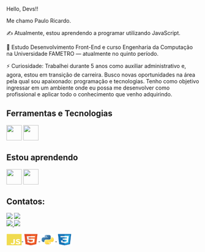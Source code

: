 Hello, Devs!!

Me chamo Paulo Ricardo.

✍ Atualmente, estou aprendendo a programar utilizando JavaScript.

🧠 Estudo Desenvolvimento Front-End e curso Engenharia da Computação na Universidade FAMETRO — atualmente no quinto período.

⚡ Curiosidade: Trabalhei durante 5 anos como auxiliar administrativo e, agora, estou em transição de carreira. Busco novas oportunidades na área pela qual sou apaixonado: programação e tecnologias. Tenho como objetivo ingressar em um ambiente onde eu possa me desenvolver como profissional e aplicar todo o conhecimento que venho adquirindo.

## Ferramentas e Tecnologias
<img loading="lazy" src="https://cdn.jsdelivr.net/gh/devicons/devicon/icons/git/git-original.svg" width="40" height="40"/>
<img src="https://cdn.jsdelivr.net/gh/devicons/devicon@latest/icons/github/github-original.svg" width="40" height="40"/>

## Estou aprendendo
<img src="https://cdn.jsdelivr.net/gh/devicons/devicon@latest/icons/python/python-original.svg" width="40" height="40"/>
<img src="https://cdn.jsdelivr.net/gh/devicons/devicon@latest/icons/javascript/javascript-original.svg" width="40" height="40"/>

## Contatos:
<div>
<a href = "mailto:pauloricardomenezes111@gmail.com"><img loading="lazy" src="https://img.shields.io/badge/Gmail-D14836?style=for-the-badge&logo=gmail&logoColor=white" target="_blank"></a>
<a href="https://www.linkedin.com/in/pauloricardomenezes/" target="_blank"><img loading="lazy" src="https://img.shields.io/badge/-LinkedIn-%230077B5?style=for-the-badge&logo=linkedin&logoColor=white" target="_blank"></a>   
</div>

<div>
<a href="https://github.com/pauloricarrdo">
<img loading="lazy" height="180em" src="https://github-readme-stats.vercel.app/api/top-langs/?pauloricarrdo&layout=compact&langs_count=7&theme=dracula"/>
<img loading="lazy" height="180em" src="https://github-readme-stats.vercel.app/api?pauloricarrdo&show_icons=true&theme=dracula&include_all_commits=true&count_private=true"/>
</div>
          
<div style="display: inline_block"><br>
  <img align="center" alt="Rafa-Js" height="30" width="40" src="https://raw.githubusercontent.com/devicons/devicon/master/icons/javascript/javascript-plain.svg">
  <img align="center" alt="Rafa-HTML" height="30" width="40" src="https://raw.githubusercontent.com/devicons/devicon/master/icons/html5/html5-original.svg">
  <img align="center" alt="Rafa-Python" height="30" width="40" src="https://raw.githubusercontent.com/devicons/devicon/master/icons/python/python-original.svg">
  <img align="center" alt="Rafa-CSS" height="30" width="40" src="https://raw.githubusercontent.com/devicons/devicon/master/icons/css3/css3-original.svg">
</div>
